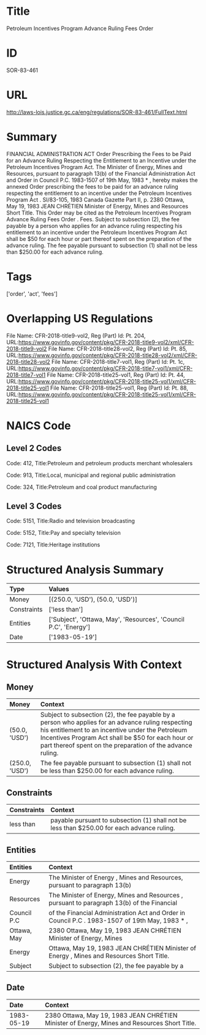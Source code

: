 # Title
Petroleum Incentives Program Advance Ruling Fees Order


# ID
SOR-83-461

# URL
http://laws-lois.justice.gc.ca/eng/regulations/SOR-83-461/FullText.html


# Summary
FINANCIAL ADMINISTRATION ACT Order Prescribing the Fees to be Paid for an Advance Ruling Respecting the Entitlement to an Incentive under the Petroleum Incentives Program Act. The Minister of Energy, Mines and Resources, pursuant to paragraph 13(b) of the  Financial Administration Act  and Order in Council P.C. 1983-1507 of 19th May, 1983 * , hereby makes the annexed  Order prescribing the fees to be paid for an advance ruling respecting the entitlement to an incentive under the Petroleum Incentives Program Act .
SI/83-105, 1983  Canada Gazette  Part II, p.
2380 Ottawa, May 19, 1983 JEAN CHRÉTIEN Minister of Energy, Mines and Resources Short Title.
This Order may be cited as the  Petroleum Incentives Program Advance Ruling Fees Order .
Fees.
Subject to subsection (2), the fee payable by a person who applies for an advance ruling respecting his entitlement to an incentive under the  Petroleum Incentives Program Act  shall be $50 for each hour or part thereof spent on the preparation of the advance ruling.
The fee payable pursuant to subsection (1) shall not be less than $250.00 for each advance ruling.


# Tags
['order', 'act', 'fees']


# Overlapping US Regulations
File Name: CFR-2018-title9-vol2, Reg (Part) Id: Pt. 204, URL:https://www.govinfo.gov/content/pkg/CFR-2018-title9-vol2/xml/CFR-2018-title9-vol2
File Name: CFR-2018-title28-vol2, Reg (Part) Id: Pt. 85, URL:https://www.govinfo.gov/content/pkg/CFR-2018-title28-vol2/xml/CFR-2018-title28-vol2
File Name: CFR-2018-title7-vol1, Reg (Part) Id: Pt. 1c, URL:https://www.govinfo.gov/content/pkg/CFR-2018-title7-vol1/xml/CFR-2018-title7-vol1
File Name: CFR-2018-title25-vol1, Reg (Part) Id: Pt. 44, URL:https://www.govinfo.gov/content/pkg/CFR-2018-title25-vol1/xml/CFR-2018-title25-vol1
File Name: CFR-2018-title25-vol1, Reg (Part) Id: Pt. 88, URL:https://www.govinfo.gov/content/pkg/CFR-2018-title25-vol1/xml/CFR-2018-title25-vol1



# NAICS Code
## Level 2 Codes
Code: 412, Title:Petroleum and petroleum products merchant wholesalers

Code: 913, Title:Local, municipal and regional public administration

Code: 324, Title:Petroleum and coal product manufacturing




## Level 3 Codes
Code: 5151, Title:Radio and television broadcasting

Code: 5152, Title:Pay and specialty television

Code: 7121, Title:Heritage institutions







# Structured Analysis Summary
| Type        | Values                                                           |
|:------------|:-----------------------------------------------------------------|
| Money       | [(250.0, 'USD'), (50.0, 'USD')]                                  |
| Constraints | ['less than']                                                    |
| Entities    | ['Subject', 'Ottawa, May', 'Resources', 'Council P.C', 'Energy'] |
| Date        | ['1983-05-19']                                                   |


# Structured Analysis With Context
 


## Money
| Money          | Context                                                                                                                                                                                                                                                                     |
|:---------------|:----------------------------------------------------------------------------------------------------------------------------------------------------------------------------------------------------------------------------------------------------------------------------|
| (50.0, 'USD')  | Subject to subsection (2), the fee payable by a person who applies for an advance ruling respecting his entitlement to an incentive under the  Petroleum Incentives Program Act  shall be $50 for each hour or part thereof spent on the preparation of the advance ruling. |
| (250.0, 'USD') | The fee payable pursuant to subsection (1) shall not be less than $250.00 for each advance ruling.                                                                                                                                                                          |


## Constraints
| Constraints   | Context                                                                                     |
|:--------------|:--------------------------------------------------------------------------------------------|
| less than     | payable pursuant to subsection (1) shall not be less than  $250.00 for each advance ruling. |


## Entities
| Entities    | Context                                                                                        |
|:------------|:-----------------------------------------------------------------------------------------------|
| Energy      | The Minister of  Energy , Mines and Resources, pursuant to paragraph 13(b)                     |
| Resources   | The Minister of Energy, Mines and  Resources , pursuant to paragraph 13(b) of the Financial    |
| Council P.C | of the Financial Administration Act and Order in Council P.C . 1983-1507 of 19th May, 1983 * , |
| Ottawa, May | 2380  Ottawa, May 19, 1983 JEAN CHRÉTIEN Minister of Energy, Mines                             |
| Energy      | Ottawa, May 19, 1983 JEAN CHRÉTIEN Minister of Energy , Mines and Resources Short Title.       |
| Subject     | Subject to subsection (2), the fee payable by a                                                |


## Date
| Date       | Context                                                                                      |
|:-----------|:---------------------------------------------------------------------------------------------|
| 1983-05-19 | 2380 Ottawa, May 19, 1983 JEAN CHRÉTIEN Minister of Energy, Mines and Resources Short Title. |


